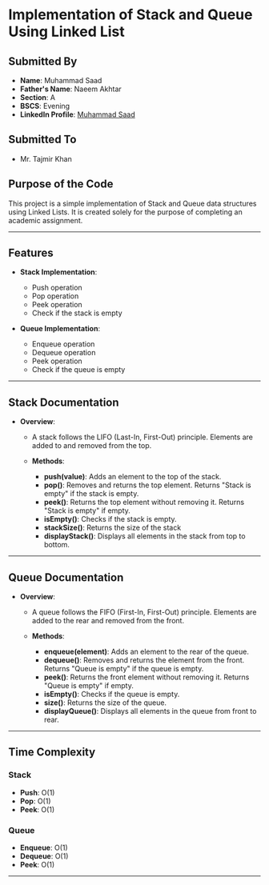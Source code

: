 # Implementation of Stack and Queue Using Linked List

## Submitted By

- **Name**: Muhammad Saad
- **Father's Name**: Naeem Akhtar
- **Section**: A
- **BSCS**: Evening
- **LinkedIn Profile**: [Muhammad Saad](https://www.linkedin.com/in/muhammad-saad-150390278/)

## Submitted To

- Mr. Tajmir Khan
  

## Purpose of the Code

This project is a simple implementation of Stack and Queue data structures using Linked Lists. It is created solely for the purpose of completing an academic assignment.

---

## Features

- **Stack Implementation**:

  - Push operation
  - Pop operation
  - Peek operation
  - Check if the stack is empty

- **Queue Implementation**:

  - Enqueue operation
  - Dequeue operation
  - Peek operation
  - Check if the queue is empty

---

 ## Stack Documentation
  
- **Overview**:
  - A stack follows the LIFO (Last-In, First-Out) principle. Elements are added to and removed from the top.
 
  - **Methods**:
    - **push(value)**: Adds an element to the top of the stack.
    - **pop()**: Removes and returns the top element. Returns "Stack is empty" if the stack is empty.
    - **peek()**: Returns the top element without removing it. Returns "Stack is empty" if empty.
    - **isEmpty()**: Checks if the stack is empty.
    - **stackSize()**: Returns the size of the stack
    - **displayStack()**: Displays all elements in the stack from top to bottom.
      
---
 
 ## Queue Documentation
  
- **Overview**:
  - A queue follows the FIFO (First-In, First-Out) principle. Elements are added to the rear and removed from the front.
 
  - **Methods**:
    - **enqueue(element)**: Adds an element to the rear of the queue.
    - **dequeue()**: Removes and returns the element from the front. Returns "Queue is empty" if the queue is empty.
    - **peek()**: Returns the front element without removing it. Returns "Queue is empty" if empty.
    - **isEmpty()**: Checks if the queue is empty.
    - **size()**: Returns the size of the queue.
    - **displayQueue()**: Displays all elements in the queue from front to rear.

---

## Time Complexity

### Stack

- **Push**: O(1)
- **Pop**: O(1)
- **Peek**: O(1)

### Queue

- **Enqueue**: O(1)
- **Dequeue**: O(1)
- **Peek**: O(1)

---

